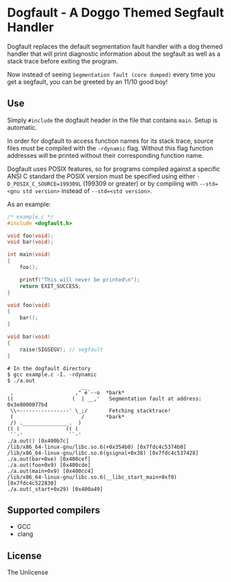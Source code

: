 # Dogfault - A Doggo Themed Segfault Handler

Dogfault replaces the default segmentation fault handler with a dog themed handler that will print diagnostic information about the segfault as well as a stack trace before exiting the program.

Now instead of seeing `Segmentation fault (core dumped)` every time you get a segfault, you can be greeted by an 11/10 good boy!

## Use
Simply `#include` the dogfault header in the file that contains `main`. Setup is automatic.


In order for dogfault to access function names for its stack trace, source files must be compiled with the `-rdynamic` flag. Without this flag function addresses will be printed without their corresponding function name.

Dogfault uses POSIX features, so for programs compiled against a specific ANSI C standard the POSIX version must be specified using either `-D_POSIX_C_SOURCE=199309L` (199309 or greater) or by compiling with `--std=<gnu std version>` instead of `--std=<std version>`.

As an example:
```C
/* example.c */
#include <dogfault.h>

void foo(void);
void bar(void);

int main(void)
{
    foo();

    printf("This will never be printed\n");
    return EXIT_SUCCESS;
}

void foo(void)
{
    bar();
}

void bar(void)
{
    raise(SIGSEGV); // segfault
}
```
```
# In the dogfault directory
$ gcc example.c -I. -rdynamic
$ ./a.out 
                        __
 ,                    ," e`--o  *bark*
((                   (  | __,'   Segmentation fault at address: 0x3e8000077bd
 \\~----------------' \_;/       Fetching stacktrace!
 (                      /       *bark*
 /) ._______________.  )
(( (               (( (
 ``-'               ``-'
./a.out() [0x400b7c]
/lib/x86_64-linux-gnu/libc.so.6(+0x354b0) [0x7fdc4c5374b0]
/lib/x86_64-linux-gnu/libc.so.6(gsignal+0x38) [0x7fdc4c537428]
./a.out(bar+0xe) [0x400cef]
./a.out(foo+0x9) [0x400cde]
./a.out(main+0x9) [0x400cc4]
/lib/x86_64-linux-gnu/libc.so.6(__libc_start_main+0xf0) [0x7fdc4c522830]
./a.out(_start+0x29) [0x400a49]

```

## Supported compilers
+ GCC
+ clang

## License
The Unlicense
